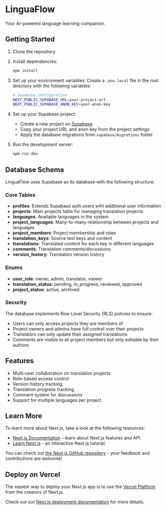 # LinguaFlow

Your AI-powered language learning companion.

## Getting Started

1. Clone the repository
2. Install dependencies:

   ```bash
   npm install
   ```

3. Set up your environment variables:
   Create a `.env.local` file in the root directory with the following variables:

   ```bash
   # Supabase configuration
   NEXT_PUBLIC_SUPABASE_URL=your-project-url
   NEXT_PUBLIC_SUPABASE_ANON_KEY=your-anon-key
   ```

4. Set up your Supabase project:

   - Create a new project on [Supabase](https://supabase.com)
   - Copy your project URL and anon key from the project settings
   - Apply the database migrations from `supabase/migrations` folder

5. Run the development server:
   ```bash
   npm run dev
   ```

## Database Schema

LinguaFlow uses Supabase as its database with the following structure:

### Core Tables

- **profiles**: Extends Supabase auth.users with additional user information
- **projects**: Main projects table for managing translation projects
- **languages**: Available languages in the system
- **project_languages**: Many-to-many relationship between projects and languages
- **project_members**: Project membership and roles
- **translation_keys**: Source text keys and content
- **translations**: Translated content for each key in different languages
- **comments**: Translation comments/discussions
- **version_history**: Translation version history

### Enums

- **user_role**: owner, admin, translator, viewer
- **translation_status**: pending, in_progress, reviewed, approved
- **project_status**: active, archived

### Security

The database implements Row Level Security (RLS) policies to ensure:

- Users can only access projects they are members of
- Project owners and admins have full control over their projects
- Translators can only update their assigned translations
- Comments are visible to all project members but only editable by their authors

## Features

- Multi-user collaboration on translation projects
- Role-based access control
- Version history tracking
- Translation progress tracking
- Comment system for discussions
- Support for multiple languages per project

## Learn More

To learn more about Next.js, take a look at the following resources:

- [Next.js Documentation](https://nextjs.org/docs) - learn about Next.js features and API.
- [Learn Next.js](https://nextjs.org/learn) - an interactive Next.js tutorial.

You can check out [the Next.js GitHub repository](https://github.com/vercel/next.js) - your feedback and contributions are welcome!

## Deploy on Vercel

The easiest way to deploy your Next.js app is to use the [Vercel Platform](https://vercel.com/new?utm_medium=default-template&filter=next.js&utm_source=create-next-app&utm_campaign=create-next-app-readme) from the creators of Next.js.

Check out our [Next.js deployment documentation](https://nextjs.org/docs/app/building-your-application/deploying) for more details.
